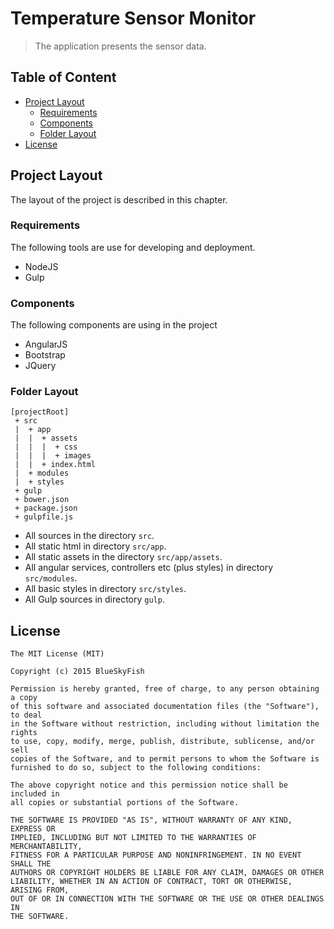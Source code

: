
Temperature Sensor Monitor
==========================

> The application presents the sensor data.


Table of Content
----------------

* [Project Layout](#user-content-project-layout)
    * [Requirements](#user-content-requirements)
    * [Components](#user-content-components)
    * [Folder Layout](#user-content-folder-layout)
* [License](#user-content-license)



Project Layout
--------------

The layout of the project is described in this chapter.

### Requirements

The following tools are use for developing and deployment.

* NodeJS
* Gulp

### Components

The following components are using in the project

* AngularJS
* Bootstrap
* JQuery

### Folder Layout

```
[projectRoot]
 + src
 |  + app
 |  |  + assets
 |  |  |  + css
 |  |  |  + images
 |  |  + index.html
 |  + modules
 |  + styles
 + gulp
 + bower.json
 + package.json
 + gulpfile.js
```

* All sources in the directory `src`.
* All static html in directory `src/app`.
* All static assets in the directory `src/app/assets`.
* All angular services, controllers etc (plus styles) in directory `src/modules`.
* All basic styles in directory `src/styles`.
* All Gulp sources in directory `gulp`.



License
-------

```
The MIT License (MIT)

Copyright (c) 2015 BlueSkyFish

Permission is hereby granted, free of charge, to any person obtaining a copy
of this software and associated documentation files (the "Software"), to deal
in the Software without restriction, including without limitation the rights
to use, copy, modify, merge, publish, distribute, sublicense, and/or sell
copies of the Software, and to permit persons to whom the Software is
furnished to do so, subject to the following conditions:

The above copyright notice and this permission notice shall be included in
all copies or substantial portions of the Software.

THE SOFTWARE IS PROVIDED "AS IS", WITHOUT WARRANTY OF ANY KIND, EXPRESS OR
IMPLIED, INCLUDING BUT NOT LIMITED TO THE WARRANTIES OF MERCHANTABILITY,
FITNESS FOR A PARTICULAR PURPOSE AND NONINFRINGEMENT. IN NO EVENT SHALL THE
AUTHORS OR COPYRIGHT HOLDERS BE LIABLE FOR ANY CLAIM, DAMAGES OR OTHER
LIABILITY, WHETHER IN AN ACTION OF CONTRACT, TORT OR OTHERWISE, ARISING FROM,
OUT OF OR IN CONNECTION WITH THE SOFTWARE OR THE USE OR OTHER DEALINGS IN
THE SOFTWARE.
```

